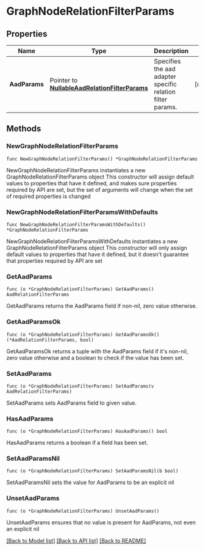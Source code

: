 # GraphNodeRelationFilterParams

## Properties

Name | Type | Description | Notes
------------ | ------------- | ------------- | -------------
**AadParams** | Pointer to [**NullableAadRelationFilterParams**](AadRelationFilterParams.md) | Specifies the aad adapter specific relation filter params. | [optional] 

## Methods

### NewGraphNodeRelationFilterParams

`func NewGraphNodeRelationFilterParams() *GraphNodeRelationFilterParams`

NewGraphNodeRelationFilterParams instantiates a new GraphNodeRelationFilterParams object
This constructor will assign default values to properties that have it defined,
and makes sure properties required by API are set, but the set of arguments
will change when the set of required properties is changed

### NewGraphNodeRelationFilterParamsWithDefaults

`func NewGraphNodeRelationFilterParamsWithDefaults() *GraphNodeRelationFilterParams`

NewGraphNodeRelationFilterParamsWithDefaults instantiates a new GraphNodeRelationFilterParams object
This constructor will only assign default values to properties that have it defined,
but it doesn't guarantee that properties required by API are set

### GetAadParams

`func (o *GraphNodeRelationFilterParams) GetAadParams() AadRelationFilterParams`

GetAadParams returns the AadParams field if non-nil, zero value otherwise.

### GetAadParamsOk

`func (o *GraphNodeRelationFilterParams) GetAadParamsOk() (*AadRelationFilterParams, bool)`

GetAadParamsOk returns a tuple with the AadParams field if it's non-nil, zero value otherwise
and a boolean to check if the value has been set.

### SetAadParams

`func (o *GraphNodeRelationFilterParams) SetAadParams(v AadRelationFilterParams)`

SetAadParams sets AadParams field to given value.

### HasAadParams

`func (o *GraphNodeRelationFilterParams) HasAadParams() bool`

HasAadParams returns a boolean if a field has been set.

### SetAadParamsNil

`func (o *GraphNodeRelationFilterParams) SetAadParamsNil(b bool)`

 SetAadParamsNil sets the value for AadParams to be an explicit nil

### UnsetAadParams
`func (o *GraphNodeRelationFilterParams) UnsetAadParams()`

UnsetAadParams ensures that no value is present for AadParams, not even an explicit nil

[[Back to Model list]](../README.md#documentation-for-models) [[Back to API list]](../README.md#documentation-for-api-endpoints) [[Back to README]](../README.md)


